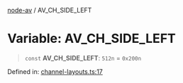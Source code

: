 [node-av](../globals.md) / AV\_CH\_SIDE\_LEFT

# Variable: AV\_CH\_SIDE\_LEFT

> `const` **AV\_CH\_SIDE\_LEFT**: `512n` = `0x200n`

Defined in: [channel-layouts.ts:17](https://github.com/seydx/av/blob/f8631fc881b394300b1479f511d55cf1c370a87f/src/constants/channel-layouts.ts#L17)
